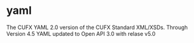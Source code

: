# yaml
The CUFX YAML 2.0 version of the CUFX Standard XML/XSDs. Through Version 4.5
YAML updated to Open API 3.0 with relase v5.0
